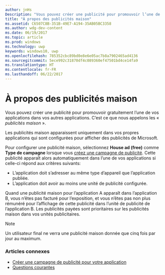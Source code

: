 ```yaml
---
author: jnHs
Description: "Vous pouvez créer une publicité pour promouvoir l’une de vos applications dans vos autres applications, le tout gratuitement. C’est ce que nous appelons les «publicités maison»."
title: "À propos des publicités maison"
ms.assetid: C6507C8B-351B-49E7-A194-35AB05BC3358
ms.author: wdg-dev-content
ms.date: 06/19/2017
ms.topic: article
ms.prod: windows
ms.technology: uwp
keywords: windows10, uwp
ms.openlocfilehash: 785352cbc89bd0e8e6e05ac7b8a7902465ad4136
ms.sourcegitcommit: 5ece992c31870df4c089360ef47501bd4ce14fa9
ms.translationtype: HT
ms.contentlocale: fr-FR
ms.lasthandoff: 06/22/2017
---
```

# <a name="about-house-ads"></a>À propos des publicités maison


Vous pouvez créer une publicité pour promouvoir gratuitement l’une de vos applications dans vos autres applications. C’est ce que nous appelons les « *publicités maison* ».

Les publicités maison apparaissent uniquement dans vos propres applications qui sont configurées pour afficher des publicités de Microsoft.

Pour configurer une publicité maison, sélectionnez **House ad (free)** comme **Type de campagne** lorsque vous [créez une campagne de publicité](create-an-ad-campaign-for-your-app.md). Cette publicité apparaît alors automatiquement dans l’une de vos applications si celle-ci répond aux critères suivants:

-   L’application doit s’adresser au même type d’appareil que l’application publiée.
-   L’application doit avoir au moins une unité de publicité configurée.

Quand une publicité maison pour l’application A apparaît dans l’application B, vous n’êtes pas facturé pour l’exposition, et vous n’êtes pas non plus rémunéré pour l’affichage de cette publicité dans l’unité de publicité de l’application B. Les publicités payées sont prioritaires sur les publicités maison dans vos unités publicitaires.

>[!NOTE]
> Un utilisateur final ne verra une publicité maison donnée que cinq fois par jour au maximum.

 

### <a name="related-topics"></a>Articles connexes


* [Créer une campagne de publicité pour votre application](create-an-ad-campaign-for-your-app.md)
* [Questions courantes](common-questions.md)


